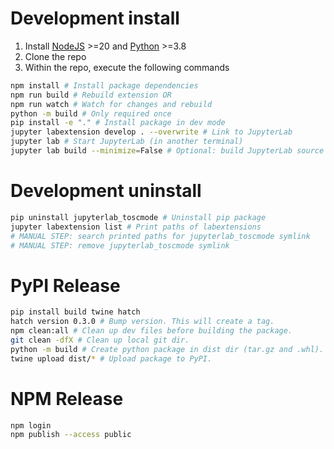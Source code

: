 # Development install

1. Install [NodeJS](https://nodejs.org/en) >=20 and [Python](https://www.python.org/) >=3.8
2. Clone the repo
3. Within the repo, execute the following commands

```bash
npm install # Install package dependencies
npm run build # Rebuild extension OR
npm run watch # Watch for changes and rebuild
python -m build # Only required once
pip install -e "." # Install package in dev mode
jupyter labextension develop . --overwrite # Link to JupyterLab
jupyter lab # Start JupyterLab (in another terminal)
jupyter lab build --minimize=False # Optional: build JupyterLab source maps
```

# Development uninstall

```bash
pip uninstall jupyterlab_toscmode # Uninstall pip package
jupyter labextension list # Print paths of labextensions
# MANUAL STEP: search printed paths for jupyterlab_toscmode symlink
# MANUAL STEP: remove jupyterlab_toscmode symlink
```

# PyPI Release

```bash
pip install build twine hatch
hatch version 0.3.0 # Bump version. This will create a tag.
npm clean:all # Clean up dev files before building the package.
git clean -dfX # Clean up local git dir.
python -m build # Create python package in dist dir (tar.gz and .whl).
twine upload dist/* # Upload package to PyPI.
```

# NPM Release

```bash
npm login
npm publish --access public
```

